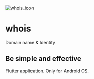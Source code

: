 ![whois_icon](https://github.com/user-attachments/assets/5418ef89-e338-4555-89b3-75cdb33ff3ba)

# whois

Domain name & Identity

## Be simple and effective

Flutter application. Only for Android OS.
